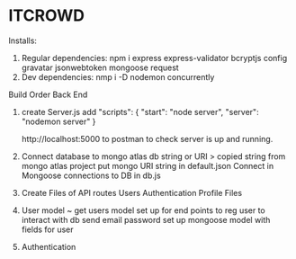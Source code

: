 # ITCROWD

Installs:

1. Regular dependencies: npm i express express-validator bcryptjs config gravatar jsonwebtoken mongoose request
2. Dev dependencies: nmp i -D nodemon concurrently

Build Order
Back End 


1. create Server.js add 
    "scripts": {
    "start": "node server",
    "server": "nodemon server"
    }

    http://localhost:5000 to postman to check server is up and running.


2. Connect database to mongo atlas db string or URI  > copied string from mongo atlas project
    put mongo URI string in default.json
    Connect in Mongoose connections to DB in db.js

3. Create Files of API routes 
     Users
     Authentication
    Profile
     Files
    
4. User model
   ~ get users model set up for end points to reg user to interact with db
   send email
   password
   set up mongoose model with fields for user
 
5. Authentication


